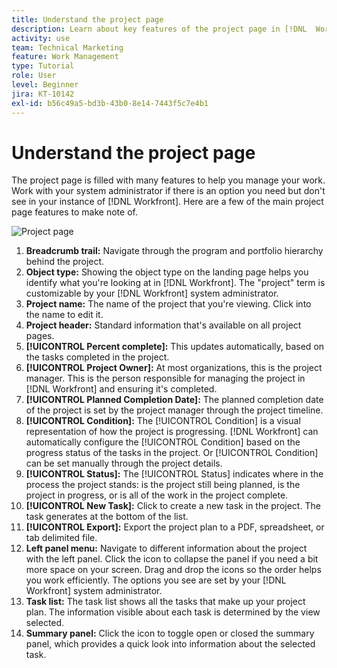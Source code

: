 ```yaml
---
title: Understand the project page
description: Learn about key features of the project page in [!DNL  Workfront] to help you plan and manage your projects.
activity: use
team: Technical Marketing
feature: Work Management
type: Tutorial
role: User
level: Beginner
jira: KT-10142
exl-id: b56c49a5-bd3b-43b0-8e14-7443f5c7e4b1
---
```

# Understand the project page

The project page is filled with many features to help you manage your work. Work with your system administrator if there is an option you need but don't see in your instance of [!DNL Workfront]. Here are a few of the main project page features to make note of.

![Project page](assets/project-page-graphic-for-planner.png)

1. **Breadcrumb trail:** Navigate through the program and portfolio hierarchy behind the project.
2. **Object type:** Showing the object type on the landing page helps you identify what you're looking at in [!DNL Workfront]. The "project" term is customizable by your [!DNL Workfront] system administrator.
3. **Project name:** The name of the project that you're viewing. Click into the name to edit it.
4. **Project header:** Standard information that's available on all project pages.
5. **[!UICONTROL Percent complete]:** This updates automatically, based on the tasks completed in the project.
6. **[!UICONTROL Project Owner]:** At most organizations, this is the project manager. This is the person responsible for managing the project in [!DNL Workfront] and ensuring it's completed.
7. **[!UICONTROL Planned Completion Date]:** The planned completion date of the project is set by the project manager through the project timeline.
8. **[!UICONTROL Condition]:** The [!UICONTROL Condition] is a visual representation of how the project is progressing. [!DNL Workfront] can automatically configure the [!UICONTROL Condition] based on the progress status of the tasks in the project. Or [!UICONTROL Condition] can be set manually through the project details.
9. **[!UICONTROL Status]:** The [!UICONTROL Status] indicates where in the process the project stands: is the project still being planned, is the project in progress, or is all of the work in the project complete.
10. **[!UICONTROL New Task]:** Click to create a new task in the project. The task generates at the bottom of the list.
11. **[!UICONTROL Export]:** Export the project plan to a PDF, spreadsheet, or tab delimited file.
12. **Left panel menu:** Navigate to different information about the project with the left panel. Click the icon to collapse the panel if you need a bit more space on your screen. Drag and drop the icons so the order helps you work efficiently. The options you see are set by your [!DNL Workfront] system administrator.
13. **Task list:** The task list shows all the tasks that make up your project plan. The information visible about each task is determined by the view selected.
14. **Summary panel:** Click the icon to toggle open or closed the summary panel, which provides a quick look into information about the selected task.
